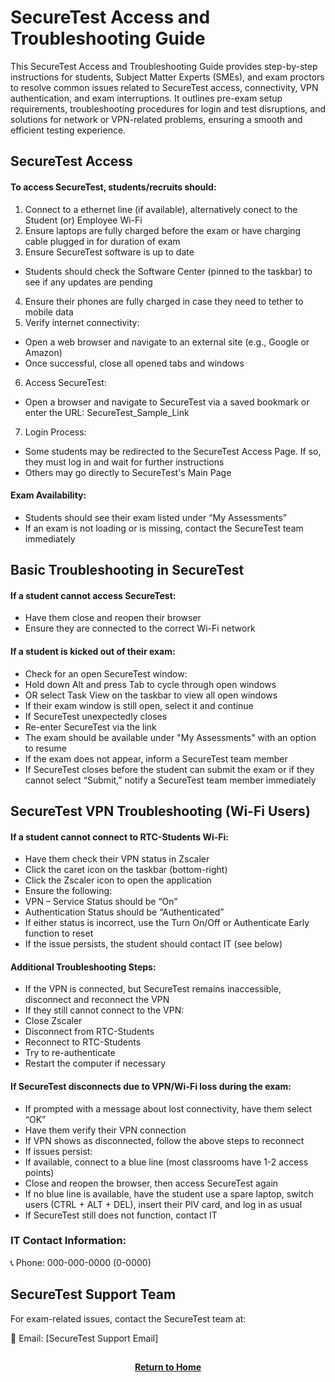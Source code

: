 # SecureTest Access and Troubleshooting Guide

This SecureTest Access and Troubleshooting Guide provides step-by-step instructions for students, Subject Matter Experts (SMEs), and exam proctors to resolve common issues related to SecureTest access, connectivity, VPN authentication, and exam interruptions. It outlines pre-exam setup requirements, troubleshooting procedures for login and test disruptions, and solutions for network or VPN-related problems, ensuring a smooth and efficient testing experience.

<h2>SecureTest Access</h2>

<h4>To access SecureTest, students/recruits should:</h4>

1. Connect to a ethernet line (if available), alternatively conect to the Student (or) Employee Wi-Fi
2. Ensure laptops are fully charged before the exam or have charging cable plugged in for duration of exam
3. Ensure SecureTest software is up to date
  - Students should check the Software Center (pinned to the taskbar) to see if any updates are pending
4. Ensure their phones are fully charged in case they need to tether to mobile data
5. Verify internet connectivity:
  - Open a web browser and navigate to an external site (e.g., Google or Amazon)
  - Once successful, close all opened tabs and windows
6. Access SecureTest:
  - Open a browser and navigate to SecureTest via a saved bookmark or enter the URL: SecureTest_Sample_Link
7. Login Process:
  - Some students may be redirected to the SecureTest Access Page. If so, they must log in and wait for further instructions
  - Others may go directly to SecureTest's Main Page

<h4>Exam Availability:</h4>

- Students should see their exam listed under “My Assessments”
- If an exam is not loading or is missing, contact the SecureTest team immediately

<h2>Basic Troubleshooting in SecureTest</h2>

<h4>If a student cannot access SecureTest:</h4>

- Have them close and reopen their browser
- Ensure they are connected to the correct Wi-Fi network

<h4>If a student is kicked out of their exam:</h4>

- Check for an open SecureTest window:
- Hold down Alt and press Tab to cycle through open windows
- OR select Task View on the taskbar to view all open windows
- If their exam window is still open, select it and continue
- If SecureTest unexpectedly closes
- Re-enter SecureTest via the link
- The exam should be available under "My Assessments" with an option to resume
- If the exam does not appear, inform a SecureTest team member
- If SecureTest closes before the student can submit the exam or if they cannot select “Submit,” notify a SecureTest team member immediately

<h2>SecureTest VPN Troubleshooting (Wi-Fi Users)</h2>

<h4>If a student cannot connect to RTC-Students Wi-Fi:</h4>

- Have them check their VPN status in Zscaler
- Click the caret icon on the taskbar (bottom-right)
- Click the Zscaler icon to open the application
- Ensure the following:
- VPN – Service Status should be “On”
- Authentication Status should be “Authenticated”
- If either status is incorrect, use the Turn On/Off or Authenticate Early function to reset
- If the issue persists, the student should contact IT (see below)

<h4>Additional Troubleshooting Steps:</h4>

- If the VPN is connected, but SecureTest remains inaccessible, disconnect and reconnect the VPN
- If they still cannot connect to the VPN:
- Close Zscaler
- Disconnect from RTC-Students
- Reconnect to RTC-Students
- Try to re-authenticate
- Restart the computer if necessary

<h4>If SecureTest disconnects due to VPN/Wi-Fi loss during the exam:</h4>

- If prompted with a message about lost connectivity, have them select “OK”
- Have them verify their VPN connection
- If VPN shows as disconnected, follow the above steps to reconnect
- If issues persist:
- If available, connect to a blue line (most classrooms have 1-2 access points)
- Close and reopen the browser, then access SecureTest again
- If no blue line is available, have the student use a spare laptop, switch users (CTRL + ALT + DEL), insert their PIV card, and log in as usual
- If SecureTest still does not function, contact IT

<h3>IT Contact Information:</h3>

📞 Phone: 000-000-0000 (0-0000)

<h2>SecureTest Support Team</h2>

For exam-related issues, contact the SecureTest team at:

📧 Email: [SecureTest Support Email]

<h2></h2>
<p align="center">
  <a href="https://github.com/rlangc/Test_RCL.git"><b>Return to Home</b></a>
